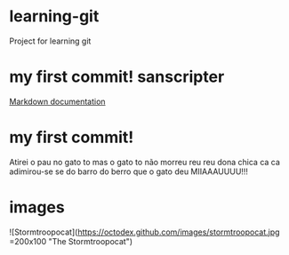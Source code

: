 # learning-git
Project for learning git


# my first commit! sanscripter

[Markdown documentation](https://markdown-it.github.io/ "title text!")

# my first commit!  
Atirei o pau no gato to mas o gato to não morreu reu reu 
dona chica ca ca adimirou-se se do barro do berro que o gato deu MIIAAAUUUU!!!

# images

![Stormtroopocat](https://octodex.github.com/images/stormtroopocat.jpg =200x100 "The Stormtroopocat")


